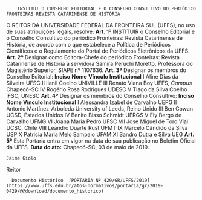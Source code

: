         INSTITUI O CONSELHO EDITORIAL E O CONSELHO CONSULTIVO DO PERIÓDICO FRONTEIRAS REVISTA CATARINENSE DE HISTÓRIA  

 O REITOR DA UNIVERSIDADE FEDERAL DA FRONTEIRA SUL (UFFS), no uso de suas atribuições legais, resolve:   **Art. 1º**  INSTITUIR o Conselho Editorial e o Conselho Consultivo do periódico Fronteiras: Revista Catarinense de História, de acordo com o que estabelece a Política de Periódicos Científicos e o Regulamento do Portal de Periódicos Eletrônicos da UFFS.   **Art. 2º**  Designar como Editora-Chefe do periódico Fronteiras: Revista Catarinense de História a servidora Samira Peruchi Moretto, Professora do Magistério Superior, SIAPE nº 1107636.   **Art. 3º**  Designar os membros do Conselho Editorial:     **Inciso**   **Nome**   **Vínculo Institucional**     I   Aline Dias da Silveira   UFSC     II   Ilanil Coelho   UNIVILLE     III   Renato Viana Boy   UFFS, *Campus*  Chapecó-SC     IV   Rogério Rosa Rodrigues   UDESC     V   Tiago da Silva Coelho   IFSC, UNESC       **Art. 4º**  Designar os membros do Conselho Consultivo:     **Inciso**   **Nome**   **Vínculo Institucional**     I   Alessandra Izabel de Carvalho   UEPG     II   Antonio Martínez-Arboleda   University of Leeds, Reino Unido     III   Ben Cowan   UCSD, Estados Unidos     IV   Benito Bisso Schmidt   UFRGS     V   Ely Bergo de Carvalho   UFMG     VI   Joana Maria Pedro   UFSC     VII   Jose Miguel de Toro Vial   UCSC, Chile     VIII   Leandro Duarte Rust   UFMT     IX   Marcelo Cândido da Silva   USP     X   Patricia Maria Melo Sampaio   UFAM     XI   Sandro Dutra e Silva   UEG       **Art. 5º**  Esta Portaria entra em vigor na data de sua publicação no Boletim Oficial da UFFS.        **Data do ato:** Chapecó-SC, 03 de maio de 2019.   
 

    Jaime Giolo   
 Reitor 

      Documento Histórico  [PORTARIA Nº 429/GR/UFFS/2019](https://www.uffs.edu.br/atos-normativos/portaria/gr/2019-0429/@@download/documento_historico)     
      